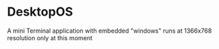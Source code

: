 # DesktopOS
A mini Terminal application with embedded "windows" runs at 1366x768 resolution only at this moment
